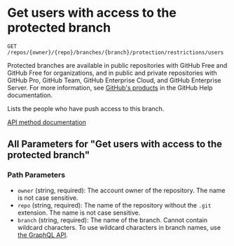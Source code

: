 # Get users with access to the protected branch

`GET /repos/{owner}/{repo}/branches/{branch}/protection/restrictions/users`

Protected branches are available in public repositories with GitHub Free and GitHub Free for organizations, and in public and private repositories with GitHub Pro, GitHub Team, GitHub Enterprise Cloud, and GitHub Enterprise Server. For more information, see [GitHub's products](https://docs.github.com/github/getting-started-with-github/githubs-products) in the GitHub Help documentation.

Lists the people who have push access to this branch.

[API method documentation](https://docs.github.com/rest/branches/branch-protection#get-users-with-access-to-the-protected-branch)

## All Parameters for "Get users with access to the protected branch"

### Path Parameters

- `owner` (string, required): The account owner of the repository. The name is not case sensitive.
- `repo` (string, required): The name of the repository without the `.git` extension. The name is not case sensitive.
- `branch` (string, required): The name of the branch. Cannot contain wildcard characters. To use wildcard characters in branch names, use [the GraphQL API](https://docs.github.com/graphql).